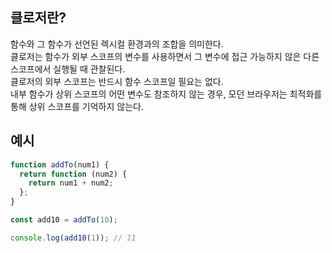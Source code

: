 ## 클로저란?

함수와 그 함수가 선언된 렉시컬 환경과의 조합을 의미한다.  
클로저는 함수가 외부 스코프의 변수를 사용하면서 그 변수에 접근 가능하지 않은 다른 스코프에서 실행될 때 관찰된다.  
클로저의 외부 스코프는 반드시 함수 스코프일 필요는 없다.  
내부 함수가 상위 스코프의 어떤 변수도 참조하지 않는 경우, 모던 브라우저는 최적화를 통해 상위 스코프를 기억하지 않는다.

## 예시

```javascript
function addTo(num1) {
  return function (num2) {
    return num1 + num2;
  };
}

const add10 = addTo(10);

console.log(add10(1)); // 11
```
